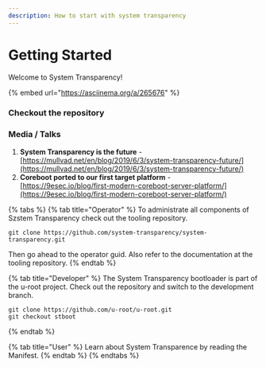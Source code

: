 ```yaml
---
description: How to start with system transparency
---
```


# Getting Started

Welcome to System Transparency!

{% embed url="https://asciinema.org/a/265676" %}

### Checkout the repository

### Media / Talks

1. **System Transparency is the future** - [https://mullvad.net/en/blog/2019/6/3/system-transparency-future/](https://mullvad.net/en/blog/2019/6/3/system-transparency-future/) 
2. **Coreboot ported to our first target platform** - [https://9esec.io/blog/first-modern-coreboot-server-platform/](https://9esec.io/blog/first-modern-coreboot-server-platform/)

{% tabs %}
{% tab title="Operator" %}
To administrate all components of Szstem Transparency check out the tooling repository.

```text
git clone https://github.com/system-transparency/system-transparency.git
```

Then go ahead to the operator guid. Also refer to the documentation at the tooling repository.
{% endtab %}

{% tab title="Developer" %}
The System Transparency bootloader is part of the u-root project. Check out the repository and switch to the development branch.

```text
git clone https://github.com/u-root/u-root.git
git checkout stboot
```
{% endtab %}

{% tab title="User" %}
Learn about System Transparence by reading the Manifest.
{% endtab %}
{% endtabs %}



